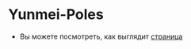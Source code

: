 # Yunmei-Poles  

* Вы можете посмотреть, как выглядит [страница](https://ivan-2001.github.io/Yunmei-Poles/)
